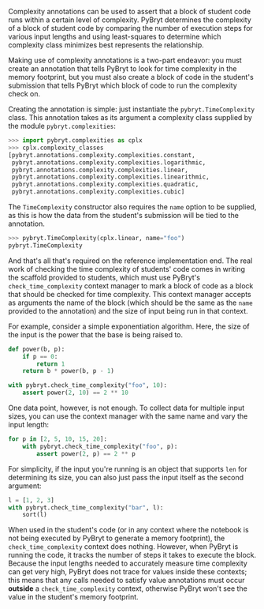 Complexity annotations can be used to assert that a block of student code runs within a certain level of complexity. PyBryt determines the complexity of a block of student code by comparing the number of execution steps for various input lengths and using least-squares to determine which complexity class minimizes best represents the relationship.

Making use of complexity annotations is a two-part endeavor: you must create an annotation that tells PyBryt to look for time complexity in the memory footprint, but you must also create a block of code in the student's submission that tells PyBryt which block of code to run the complexity check on.

Creating the annotation is simple: just instantiate the `pybryt.TimeComplexity` class. This annotation takes as its argument a complexity class supplied by the module `pybryt.complexities`:


```python
>>> import pybryt.complexities as cplx
>>> cplx.complexity_classes
[pybryt.annotations.complexity.complexities.constant,
 pybryt.annotations.complexity.complexities.logarithmic,
 pybryt.annotations.complexity.complexities.linear,
 pybryt.annotations.complexity.complexities.linearithmic,
 pybryt.annotations.complexity.complexities.quadratic,
 pybryt.annotations.complexity.complexities.cubic]
```

The `TimeComplexity` constructor also requires the `name` option to be supplied, as this is how the data from the student's submission will be tied to the annotation.


```python
>>> pybryt.TimeComplexity(cplx.linear, name="foo")
pybryt.TimeComplexity
```

And that's all that's required on the reference implementation end. The real work of checking the time complexity of students' code comes in writing the scaffold provided to students, which must use PyBryt's `check_time_complexity` context manager to mark a block of code as a block that should be checked for time complexity. This context manager accepts as arguments the name of the block (which should be the same as the `name` provided to the annotation) and the size of input being run in that context.

For example, consider a simple exponentiation algorithm. Here, the size of the input is the power that the base is being raised to.


```python
def power(b, p):
    if p == 0:
        return 1
    return b * power(b, p - 1)

with pybryt.check_time_complexity("foo", 10):
    assert power(2, 10) == 2 ** 10
```

One data point, however, is not enough. To collect data for multiple input sizes, you can use the context manager with the same name and vary the input length:


```python
for p in [2, 5, 10, 15, 20]:
    with pybryt.check_time_complexity("foo", p):
        assert power(2, p) == 2 ** p
```

For simplicity, if the input you're running is an object that supports `len` for determining its size, you can also just pass the input itself as the second argument:


```python
l = [1, 2, 3]
with pybryt.check_time_complexity("bar", l):
    sort(l)
```

When used in the student's code (or in any context where the notebook is not being executed by PyBryt to generate a memory footprint), the `check_time_complexity` context does nothing. However, when PyBryt is running the code, it tracks the number of steps it takes to execute the block. Because the input lengths needed to accurately measure time complexity can get very high, PyBryt does not trace for values inside these contexts; this means that any calls needed to satisfy value annotations must occur **outside** a `check_time_complexity` context, otherwise PyBryt won't see the value in the student's memory footprint.
